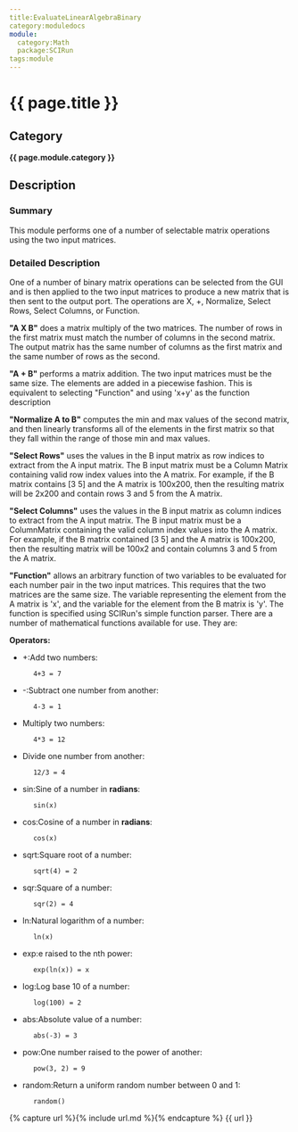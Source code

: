 ```yaml
---
title:EvaluateLinearAlgebraBinary
category:moduledocs
module:
  category:Math
  package:SCIRun
tags:module
---
```


# {{ page.title }}

## Category

**{{ page.module.category }}**

## Description

### Summary

This module performs one of a number of selectable matrix operations using the two input matrices.

### Detailed Description

One of a number of binary matrix operations can be selected from the GUI and is then applied to the two input matrices to produce a new matrix that is then sent to the output port. The operations are X, +, Normalize, Select Rows, Select Columns, or Function.

**"A X B"** does a matrix multiply of the two matrices. The number of rows in the first matrix must match the number of columns in the second matrix. The output matrix has the same number of columns as the first matrix and the same number of rows as the second.

**"A + B"** performs a matrix addition. The two input matrices must be the same size. The elements are added in a piecewise fashion. This is equivalent to selecting "Function" and using 'x+y' as the function description

**"Normalize A to B"** computes the min and max values of the second matrix, and then linearly transforms all of the elements in the first matrix so that they fall within the range of those min and max values.

**"Select Rows"** uses the values in the B input matrix as row indices to extract from the A input matrix. The B input matrix must be a Column Matrix containing valid row index values into the A matrix. For example, if the B matrix contains [3 5] and the A matrix is 100x200, then the resulting matrix will be 2x200 and contain rows 3 and 5 from the A matrix.

**"Select Columns"** uses the values in the B input matrix as column indices to extract from the A input matrix. The B input matrix must be a ColumnMatrix containing the valid column index values into the A matrix. For example, if the B matrix contained [3 5] and the A matrix is 100x200, then the resulting matrix will be 100x2 and contain columns 3 and 5 from the A matrix.

**"Function"** allows an arbitrary function of two variables to be evaluated for each number pair in the two input matrices. This requires that the two matrices are the same size. The variable representing the element from the A matrix is 'x', and the variable for the element from the B matrix is 'y'. The function is specified using SCIRun's simple function parser. There are a number of mathematical functions available for use. They are:

**Operators:**

  * +:Add two numbers:

```
      4+3 = 7
```

  * -:Subtract one number from another:

```
      4-3 = 1
```

  * Multiply two numbers:

```
      4*3 = 12
```

  * Divide one number from another:

```
      12/3 = 4
```

  * sin:Sine of a number in **radians**:

```
      sin(x)
```

  * cos:Cosine of a number in **radians**:

```
      cos(x)
```

  * sqrt:Square root of a number:

```
      sqrt(4) = 2
```

  * sqr:Square of a number:

```
      sqr(2) = 4
```

  * ln:Natural logarithm of a number:

```
      ln(x)
```

  * exp:e raised to the nth power:

```
      exp(ln(x)) = x
```

  * log:Log base 10 of a number:

```
      log(100) = 2
```

  * abs:Absolute value of a number:

```
      abs(-3) = 3
```

  * pow:One number raised to the power of another:

```
      pow(3, 2) = 9
```

  * random:Return a uniform random number between 0 and 1:

```
      random()
```

{% capture url %}{% include url.md %}{% endcapture %}
{{ url }}
